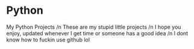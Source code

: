 # Python
My Python Projects /n
These are my stupid little projects /n
I hope you enjoy, updated whenever I get time or someone has a good idea /n
I dont know how to fuckin use github lol
